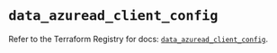 # `data_azuread_client_config`

Refer to the Terraform Registry for docs: [`data_azuread_client_config`](https://registry.terraform.io/providers/hashicorp/azuread/3.3.0/docs/data-sources/client_config).
